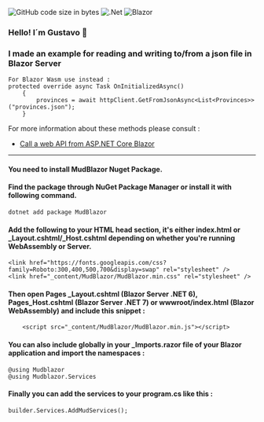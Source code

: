 ![GitHub code size in bytes](https://img.shields.io/github/languages/code-size/gusroitman/Blazor_Json?logoColor=red)
![.Net](https://img.shields.io/badge/.NET-5C2D91?logo=.net&logoColor=white)
![Blazor](https://img.shields.io/badge/blazor-%235C2D91.svg?logo=blazor&logoColor=white)
### Hello! I´m Gustavo :wave: 

### I made an example for reading and writing to/from a json file in Blazor Server


```
For Blazor Wasm use instead :
protected override async Task OnInitializedAsync()
    {
        provinces = await httpClient.GetFromJsonAsync<List<Provinces>>("provinces.json");
    }
```
For more information about these methods please consult :
* [Call a web API from ASP.NET Core Blazor](https://learn.microsoft.com/en-us/aspnet/core/blazor/call-web-api?view=aspnetcore-7.0&pivots=webassembly)

---
#### You need to install MudBlazor Nuget Package.
#### Find the package through NuGet Package Manager or install it with following command.
```
dotnet add package MudBlazor
```

#### Add the following to your HTML head section, it's either index.html or _Layout.cshtml/_Host.cshtml depending on whether you're running WebAssembly or Server.
```
<link href="https://fonts.googleapis.com/css?family=Roboto:300,400,500,700&display=swap" rel="stylesheet" />
<link href="_content/MudBlazor/MudBlazor.min.css" rel="stylesheet" />
```

#### Then open Pages \_Layout.cshtml (Blazor Server .NET 6), Pages\_Host.cshtml (Blazor Server .NET 7) or wwwroot/index.html (Blazor WebAssembly) and include this snippet :
```
    <script src="_content/MudBlazor/MudBlazor.min.js"></script>
```

#### You can also include globally in your _Imports.razor file of your Blazor application and import the namespaces :
```
@using Mudblazor
@using Mudblazor.Services
```

#### Finally you can add the services to your program.cs like this :

```
builder.Services.AddMudServices();
```
